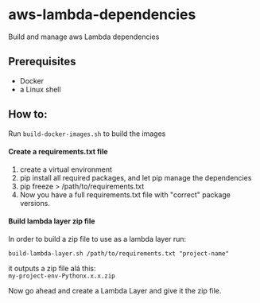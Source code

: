 # aws-lambda-dependencies
Build and manage aws Lambda dependencies

## Prerequisites
- Docker
- a Linux shell

## How to:
Run `build-docker-images.sh` to build the images

#### Create a requirements.txt file
1. create a virtual environment
2. pip install all required packages, and let pip manage the dependencies
3. pip freeze > /path/to/requirements.txt
4. Now you have a full requirements.txt file with "correct" package versions.

#### Build lambda layer zip file
In order to build a zip file to use as a lambda layer run:

`build-lambda-layer.sh /path/to/requirements.txt "project-name"` 

it outputs a zip file alá this:  
`my-project-env-Pythonx.x.x.zip`

Now go ahead and create a Lambda Layer and give it the zip file.
